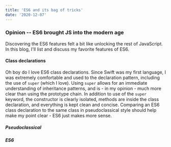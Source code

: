 ```yaml
---
title: 'ES6 and its bag of tricks'
date: '2020-12-07'
---
```

### Opinion -- ES6 brought JS into the modern age
Discovering the ES6 features felt a bit like unlocking the rest of JavaScript. In this blog, I'll list and discuss my favorite features of ES6.

#### Class declarations
Oh boy do I love ES6 class declarations. Since Swift was my first language, I was extremely comfortable and used to the declaration pattern, including the use of `super` (which I love). Using `super` allows for an immediate understanding of inheritance patterns, and is - in my opinion - much more clear than using the prototype chain. 
In addition to use of the `super` keyword, the constructor is clearly isolated, methods are inside the class declaration, and everything is kept clean and concise.
Comparing an ES6 class declaration to the same class in pseudoclassical style should help make my point clear - ES6 just makes more sense.
##### Pseudoclassical
<script async src="//jsfiddle.net/jlasley/L71s4qpu/1/embed/js/"></script>
##### ES6
<script async src="//jsfiddle.net/jlasley/L71s4qpu/10/embed/js/"></script>